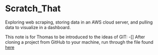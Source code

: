 # Scratch_That
Exploring web scraping, storing data in an AWS cloud server, and pulling data to visualize in a dashboard.

This note is for Thomas to be introduced to the ideas of GIT:
 -[] After cloning a project from GitHub to your machine, run through the file found [here](/Scratch_That/Setting_up_GIT.R) 
